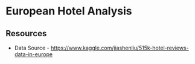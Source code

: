 # European Hotel Analysis

## Resources
* Data Source - https://www.kaggle.com/jiashenliu/515k-hotel-reviews-data-in-europe 
